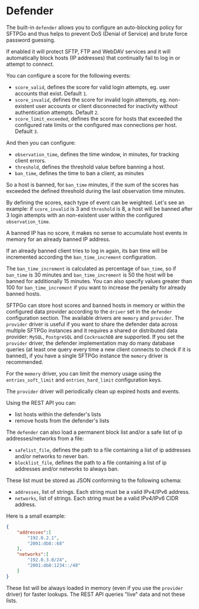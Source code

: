 # Defender

The built-in `defender` allows you to configure an auto-blocking policy for SFTPGo and thus helps to prevent DoS (Denial of Service) and brute force password guessing.

If enabled it will protect SFTP, FTP and WebDAV services and it will automatically block hosts (IP addresses) that continually fail to log in or attempt to connect.

You can configure a score for the following events:

- `score_valid`, defines the score for valid login attempts, eg. user accounts that exist. Default `1`.
- `score_invalid`, defines the score for invalid login attempts, eg. non-existent user accounts or client disconnected for inactivity without authentication attempts. Default `2`.
- `score_limit_exceeded`, defines the score for hosts that exceeded the configured rate limits or the configured max connections per host. Default `3`.

And then you can configure:

- `observation_time`, defines the time window, in minutes, for tracking client errors.
- `threshold`, defines the threshold value before banning a host.
- `ban_time`, defines the time to ban a client, as minutes

So a host is banned, for `ban_time` minutes, if the sum of the scores has exceeded the defined threshold during the last observation time minutes.

By defining the scores, each type of event can be weighted. Let's see an example: if `score_invalid` is 3 and `threshold` is 8, a host will be banned after 3 login attempts with an non-existent user within the configured `observation_time`.

A banned IP has no score, it makes no sense to accumulate host events in memory for an already banned IP address.

If an already banned client tries to log in again, its ban time will be incremented according the `ban_time_increment` configuration.

The `ban_time_increment` is calculated as percentage of `ban_time`, so if `ban_time` is 30 minutes and `ban_time_increment` is 50 the host will be banned for additionally 15 minutes. You can also specify values greater than 100 for `ban_time_increment` if you want to increase the penalty for already banned hosts.

SFTPGo can store host scores and banned hosts in memory or within the configured data provider according to the `driver` set in the `defender` configuration section. The available drivers are `memory` and `provider`.
The `provider` driver is useful if you want to share the defender data across multiple SFTPGo instances and it requires a shared or distributed data provider: `MySQL`, `PostgreSQL` and `CockroachDB` are supported.
If you set the `provider` driver, the defender implementation may do many database queries (at least one query every time a new client connects to check if it is banned), if you have a single SFTPGo instance the `memory` driver is recommended.

For the `memory` driver, you can limit the memory usage using the `entries_soft_limit` and `entries_hard_limit` configuration keys.

The `provider` driver will periodically clean up expired hosts and events.

Using the REST API you can:

- list hosts within the defender's lists
- remove hosts from the defender's lists

The `defender` can also load a permanent block list and/or a safe list of ip addresses/networks from a file:

- `safelist_file`, defines the path to a file containing a list of ip addresses and/or networks to never ban.
- `blocklist_file`, defines the path to a file containing a list of ip addresses and/or networks to always ban.

These list must be stored as JSON conforming to the following schema:

- `addresses`, list of strings. Each string must be a valid IPv4/IPv6 address.
- `networks`, list of strings. Each string must be a valid IPv4/IPv6 CIDR address.

Here is a small example:

```json
{
    "addresses":[
        "192.0.2.1",
        "2001:db8::68"
    ],
    "networks":[
        "192.0.3.0/24",
        "2001:db8:1234::/48"
    ]
}
```

These list will be always loaded in memory (even if you use the `provider` driver) for faster lookups. The REST API queries "live" data and not these lists.
